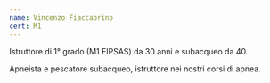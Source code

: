 ```yaml
---
name: Vincenzo Fiaccabrino
cert: M1
---
```

Istruttore di 1° grado (M1 FIPSAS) da 30 anni e subacqueo da 40.

Apneista e pescatore subacqueo, istruttore nei nostri corsi di apnea.
